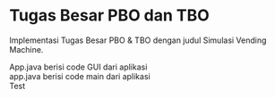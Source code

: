 # Tugas Besar PBO dan TBO
Implementasi Tugas Besar PBO &amp; TBO dengan judul Simulasi Vending Machine.

App.java berisi code GUI dari aplikasi<br />
app.java berisi code main dari aplikasi<br />
Test
